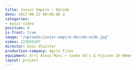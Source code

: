 ```yaml
---
title: Junior Empire — Decide
date: 2017-06-22 00:00:00 Z
categories:
- music-video
position: 8
is-front: true
image: "/uploads/junior-empire-decide-wide.jpg"
vimeo: 222665107
director: Eoin Glaister
production-company: Agile Films
equipment: Arri Alexa Mini + Cooke S4's & Fujinon 19-90mm
layout: project
---
```


